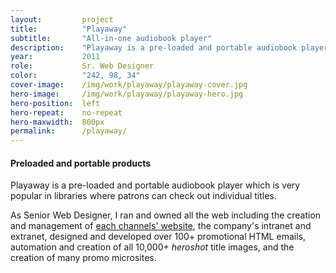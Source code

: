 ```yaml
---
layout:         project
title:          "Playaway"
subtitle:       "All-in-one audiobook player"
description:    "Playaway is a pre-loaded and portable audiobook player which is very popular in libraries where patrons can check out individual titles."
year:           2011
role:           Sr. Web Designer
color:          "242, 98, 34"
cover-image:    /img/work/playaway/playaway-cover.jpg
hero-image:     /img/work/playaway/playaway-hero.jpg
hero-position:  left
hero-repeat:    no-repeat
hero-maxwidth:  800px
permalink:      /playaway/
---
```


#### **Preloaded and portable products**

Playaway is a pre-loaded and portable audiobook player which is very popular in libraries where patrons can check out individual titles.

As Senior Web Designer, I ran and owned all the web including the creation and management of [each channels' website], the company's intranet and extranet, designed and developed over 100+ promotional HTML emails, automation and creation of all 10,000+ *heroshot* title images, and the creation of many promo microsites.


[each channels' website]: http://my.playaway.com/